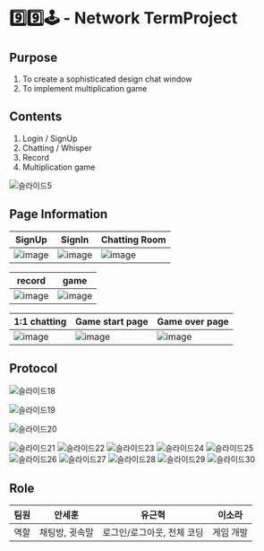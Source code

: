 # 9️⃣9️⃣🕹 - Network TermProject

## Purpose

1. To create a sophisticated design chat window
2. To implement multiplication game

## Contents
  
1. Login / SignUp
2. Chatting / Whisper
3. Record
4. Multiplication game

![슬라이드5](https://user-images.githubusercontent.com/63048392/125749094-a500a1df-2e20-4d74-8400-88b9e0a6bd17.png)

## Page Information

|SignUp|SignIn|Chatting Room|
|------|---|---|
|![image](https://user-images.githubusercontent.com/63048392/125749158-56fd248d-2169-42a7-af96-bf9b1af6e6c4.png)|![image](https://user-images.githubusercontent.com/63048392/125749177-93521417-5d74-4974-a9db-e81fbf1bde1b.png)|![image](https://user-images.githubusercontent.com/63048392/125749317-f8e90800-e5c4-4b7d-9538-b97081a1b209.png)|


|record|game|
|------|---|
|![image](https://user-images.githubusercontent.com/63048392/125749424-93edbab8-c9ee-444d-a938-2406bf32e818.png)|![image](https://user-images.githubusercontent.com/63048392/125749432-e73da4d9-88e9-4c6d-9bb2-cdd4922543d6.png)|


|1:1 chatting|Game start page|Game over page|
|------|---|---|
|![image](https://user-images.githubusercontent.com/63048392/125749569-b70aa6a7-8c61-4e0d-a680-13c75d31be6a.png)|![image](https://user-images.githubusercontent.com/63048392/125749590-c0e82276-19c9-43b5-9445-47bb84a35079.png)|![image](https://user-images.githubusercontent.com/63048392/125749602-86df19bc-a741-43c8-992c-f8dc2c19b646.png)|

## Protocol

![슬라이드18](https://user-images.githubusercontent.com/63048392/125749751-0efbdd1b-b422-4eef-8f4e-4a8ec0730c61.PNG)

![슬라이드19](https://user-images.githubusercontent.com/63048392/125749801-8fac1caa-e525-48ba-9235-266f8e0e4257.PNG)

![슬라이드20](https://user-images.githubusercontent.com/63048392/125749819-abcb32d7-fef5-4fa0-9722-c391be5410b6.PNG)

![슬라이드21](https://user-images.githubusercontent.com/63048392/125749845-ced6fffc-a958-4342-92fb-b0e5c48fb240.PNG)
![슬라이드22](https://user-images.githubusercontent.com/63048392/125749850-5a6a56ef-c8e9-4522-bb34-e96bacea65a6.PNG)
![슬라이드23](https://user-images.githubusercontent.com/63048392/125749858-71c82d86-6931-427b-b0a0-0b3048fb5092.PNG)
![슬라이드24](https://user-images.githubusercontent.com/63048392/125749863-623d8a91-46c9-4e44-902c-a5f68594b94b.PNG)
![슬라이드25](https://user-images.githubusercontent.com/63048392/125749874-8b3d99cb-0d9f-4ed0-80eb-12a00dea69d3.PNG)
![슬라이드26](https://user-images.githubusercontent.com/63048392/125749879-e9ca31b4-c78f-43ed-a204-1f02e735f866.PNG)
![슬라이드27](https://user-images.githubusercontent.com/63048392/125749909-02ed8133-4c1a-4622-89a5-e626d36b7ae3.PNG)
![슬라이드28](https://user-images.githubusercontent.com/63048392/125749892-57ffcb3f-d191-4c80-b70b-d8b281bff6d9.PNG)
![슬라이드29](https://user-images.githubusercontent.com/63048392/125749937-5260cff2-4fde-4bb5-9cf2-31b7fb67c02a.PNG)
![슬라이드30](https://user-images.githubusercontent.com/63048392/125749957-4354b523-4d61-4889-ba83-a1a26b294e97.PNG)

## Role


|팀원|안세훈|유근혁|이소라|
|------|---|---|---|
|역할|채팅방, 귓속말|로그인/로그아웃, 전체 코딩|게임 개발|




